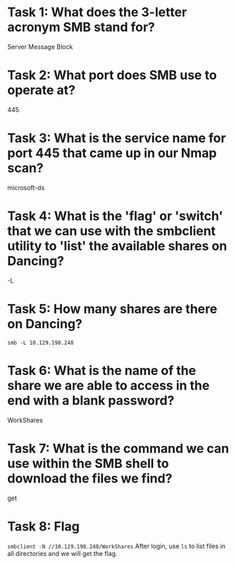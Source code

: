 # Task 1: What does the 3-letter acronym SMB stand for?
Server Message Block

# Task 2: What port does SMB use to operate at?
445

# Task 3: What is the service name for port 445 that came up in our Nmap scan?
microsoft-ds

# Task 4: What is the 'flag' or 'switch' that we can use with the smbclient utility to 'list' the available shares on Dancing?
-L

# Task 5: How many shares are there on Dancing?
`smb -L 10.129.198.248`

# Task 6: What is the name of the share we are able to access in the end with a blank password?
WorkShares

# Task 7: What is the command we can use within the SMB shell to download the files we find?
get

# Task 8: Flag
`smbclient -N //10.129.198.248/WorkShares` After login, use `ls` to list files in all directories and we will get the flag.
